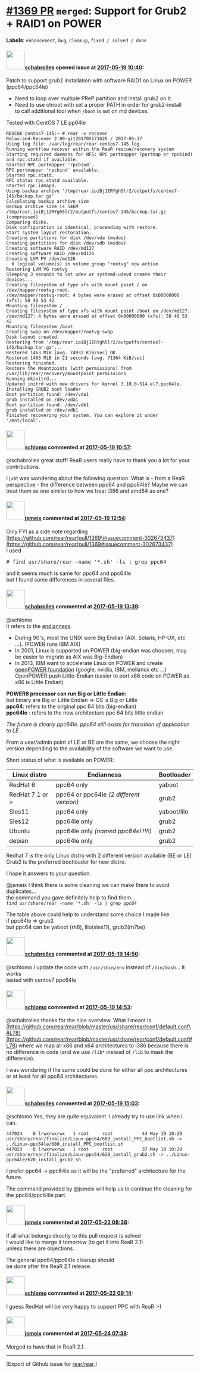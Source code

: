 [\#1369 PR](https://github.com/rear/rear/pull/1369) `merged`: Support for Grub2 + RAID1 on POWER
================================================================================================

**Labels**: `enhancement`, `bug`, `cleanup`, `fixed / solved / done`

#### <img src="https://avatars.githubusercontent.com/u/19491077?u=0021b16ab426902cbe676f6831f41607bbe4d441&v=4" width="50">[schabrolles](https://github.com/schabrolles) opened issue at [2017-05-19 10:40](https://github.com/rear/rear/pull/1369):

Patch to support grub2 installation with software RAID1 on Linux on
POWER (ppc64/ppc64le)

-   Need to loop over multiple PReP partition and install grub2 on it.
-   Need to use chroot with set a proper PATH in order for
    grub2-install  
    to call additional tool when `/boot` is set on md devices.

Tested with CentOS 7 LE pp64le

    RESCUE centos7-145:~ # rear -v recover
    Relax-and-Recover 2.00-git201705171620 / 2017-05-17
    Using log file: /var/log/rear/rear-centos7-145.log
    Running workflow recover within the ReaR rescue/recovery system
    Starting required daemons for NFS: RPC portmapper (portmap or rpcbind) and rpc.statd if available.
    Started RPC portmapper 'rpcbind'.
    RPC portmapper 'rpcbind' available.
    Started rpc.statd.
    RPC status rpc.statd available.
    Started rpc.idmapd.
    Using backup archive '/tmp/rear.ioiBj1IRYgh5lr2/outputfs/centos7-145/backup.tar.gz'
    Calculating backup archive size
    Backup archive size is 546M     /tmp/rear.ioiBj1IRYgh5lr2/outputfs/centos7-145/backup.tar.gz (compressed)
    Comparing disks.
    Disk configuration is identical, proceeding with restore.
    Start system layout restoration.
    Creating partitions for disk /dev/vda (msdos)
    Creating partitions for disk /dev/vdb (msdos)
    Creating software RAID /dev/md127
    Creating software RAID /dev/md126
    Creating LVM PV /dev/md126
      0 logical volume(s) in volume group "rootvg" now active
    Restoring LVM VG rootvg
    Sleeping 3 seconds to let udev or systemd-udevd create their devices...
    Creating filesystem of type xfs with mount point / on /dev/mapper/rootvg-root.
    /dev/mapper/rootvg-root: 4 bytes were erased at offset 0x00000000 (xfs): 58 46 53 42
    Mounting filesystem /
    Creating filesystem of type xfs with mount point /boot on /dev/md127.
    /dev/md127: 4 bytes were erased at offset 0x00000000 (xfs): 58 46 53 42
    Mounting filesystem /boot
    Creating swap on /dev/mapper/rootvg-swap
    Disk layout created.
    Restoring from '/tmp/rear.ioiBj1IRYgh5lr2/outputfs/centos7-145/backup.tar.gz'...
    Restored 1463 MiB [avg. 74932 KiB/sec] OK
    Restored 1463 MiB in 21 seconds [avg. 71364 KiB/sec]
    Restoring finished.
    Restore the Mountpoints (with permissions) from /var/lib/rear/recovery/mountpoint_permissions
    Running mkinitrd...
    Updated initrd with new drivers for kernel 3.10.0-514.el7.ppc64le.
    Installing GRUB2 boot loader
    Boot partition found: /dev/vda1
    grub installed on /dev/vda1
    Boot partition found: /dev/vdb1
    grub installed on /dev/vdb1
    Finished recovering your system. You can explore it under '/mnt/local'.

#### <img src="https://avatars.githubusercontent.com/u/101384?v=4" width="50">[schlomo](https://github.com/schlomo) commented at [2017-05-19 10:57](https://github.com/rear/rear/pull/1369#issuecomment-302673437):

@schabrolles great stuff! ReaR users really have to thank you a lot for
your contributions.

I just was wondering about the following question: What is - from a ReaR
perspective - the difference between ppc64 and ppc64le? Maybe we can
treat them as one similar to how we treat i386 and amd64 as one?

#### <img src="https://avatars.githubusercontent.com/u/1788608?u=925fc54e2ce01551392622446ece427f51e2f0ce&v=4" width="50">[jsmeix](https://github.com/jsmeix) commented at [2017-05-19 12:54](https://github.com/rear/rear/pull/1369#issuecomment-302695054):

Only FYI as a side note regarding  
[https://github.com/rear/rear/pull/1369\#issuecomment-302673437](https://github.com/rear/rear/pull/1369#issuecomment-302673437)  
I used

<pre>
# find usr/share/rear -name '*.sh' -ls | grep ppc64
</pre>

and it seems much is same for ppc64 and ppc64le  
but I found some differences in several files.

#### <img src="https://avatars.githubusercontent.com/u/19491077?u=0021b16ab426902cbe676f6831f41607bbe4d441&v=4" width="50">[schabrolles](https://github.com/schabrolles) commented at [2017-05-19 13:39](https://github.com/rear/rear/pull/1369#issuecomment-302705377):

@schlomo  
it refers to the [endianness](https://en.wikipedia.org/wiki/Endianness).

-   During 90's, most the UNIX were Big Endian (AIX, Solaris, HP-UX, etc
    ...). (POWER runs IBM AIX)
-   In 2001, Linux is supported on POWER (big-endian was choosen, may be
    easier to migrate as AIX was Big-Endian)
-   In 2013, IBM want to accelerate Linux on POWER and create [openPOWER
    foundation](https://openpowerfoundation.org/) (google, nvidia, IBM,
    mellanox etc ...)  
    OpenPOWER push Little-Endian (easier to port x86 code on POWER as
    x86 is Little Endian).

**POWER8 processor can run Big or Little Endian:**  
but binary are Big or Little Endian =&gt; OS is Big or Litlle  
**ppc64**: refers to the original ppc 64 bits (big-endian)  
**ppc64le** : refers to the new architecture ppc 64 bits little endian

*The future is clearly ppc64le. ppc64 still exists for transition of
application to LE*

From a user/admin point of LE or BE are the same, we choose the right
version depending to the availability of the software we want to use.

Short status of what is available on POWER:

<table>
<thead>
<tr class="header">
<th>Linux distro</th>
<th>Endianness</th>
<th>Bootloader</th>
</tr>
</thead>
<tbody>
<tr class="odd">
<td>RedHat 6</td>
<td>ppc64 only</td>
<td>yaboot</td>
</tr>
<tr class="even">
<td>RedHat 7.1 or &gt;</td>
<td>ppc64 or ppc64le <em>(2 different version)</em></td>
<td>grub2</td>
</tr>
<tr class="odd">
<td>Sles11</td>
<td>ppc64 only</td>
<td>yaboot/lilo</td>
</tr>
<tr class="even">
<td>Sles12</td>
<td>ppc64le only</td>
<td>grub2</td>
</tr>
<tr class="odd">
<td>Ubuntu</td>
<td>ppc64le only <em>(named ppc64el !!!!)</em></td>
<td>grub2</td>
</tr>
<tr class="even">
<td>debian</td>
<td>ppc64le only</td>
<td>grub2</td>
</tr>
</tbody>
</table>

Redhat 7 is the only Linux distro with 2 different version available (BE
or LE)  
Grub2 is the preferred bootloader for new distro.

I hope it answers to your question.

@jsmeix I think there is some cleaning we can make there to avoid
duplicates...  
the command you gave definitely help to find them...  
`find usr/share/rear -name '*.sh' -ls | grep ppc64`

The table above could help to understand some choice I made like:  
if ppc64le =&gt; grub2  
but ppc64 can be yaboot (rh6), lilo(sles11), grub2(rh7be)

#### <img src="https://avatars.githubusercontent.com/u/19491077?u=0021b16ab426902cbe676f6831f41607bbe4d441&v=4" width="50">[schabrolles](https://github.com/schabrolles) commented at [2017-05-19 14:50](https://github.com/rear/rear/pull/1369#issuecomment-302723765):

@schlomo I update the code with `/usr/sbin/env` instead of
`/bin/bash`... it works  
tested with centos7 ppc64le

#### <img src="https://avatars.githubusercontent.com/u/101384?v=4" width="50">[schlomo](https://github.com/schlomo) commented at [2017-05-19 14:53](https://github.com/rear/rear/pull/1369#issuecomment-302724769):

@schabrolles thanks for the nice overview. What I meant is
[https://github.com/rear/rear/blob/master/usr/share/rear/conf/default.conf\#L78](https://github.com/rear/rear/blob/master/usr/share/rear/conf/default.conf#L78)
where we map all x86 and x64 architectures to i386 because there is no
difference in code (and we use `/lib*` instead of `/lib` to mask the
difference).

I was wondering if the same could be done for either all ppc
architectures or at least for all ppc64 architectures.

#### <img src="https://avatars.githubusercontent.com/u/19491077?u=0021b16ab426902cbe676f6831f41607bbe4d441&v=4" width="50">[schabrolles](https://github.com/schabrolles) commented at [2017-05-19 15:03](https://github.com/rear/rear/pull/1369#issuecomment-302727306):

@schlomo Yes, they are quite equivalent. I already try to use link when
I can.

    447024    0 lrwxrwxrwx   1 root     root           44 May 19 10:29 usr/share/rear/finalize/Linux-ppc64/680_install_PPC_bootlist.sh -> ../Linux-ppc64le/680_install_PPC_bootlist.sh
    447023    0 lrwxrwxrwx   1 root     root           37 May 19 10:29 usr/share/rear/finalize/Linux-ppc64/620_install_grub2.sh -> ../Linux-ppc64le/620_install_grub2.sh

I prefer ppc64 -&gt; ppc64le as it will be the "preferred" architecture
for the future.

The command provided by @jsmeix will help us to continue the cleaning
for the ppc64/ppc64le part.

#### <img src="https://avatars.githubusercontent.com/u/1788608?u=925fc54e2ce01551392622446ece427f51e2f0ce&v=4" width="50">[jsmeix](https://github.com/jsmeix) commented at [2017-05-22 08:38](https://github.com/rear/rear/pull/1369#issuecomment-303036160):

If all what belongs directly to this pull request is solved  
I would like to merge it tomorrow (to get it into ReaR 2.1)  
unless there are objections.

The general ppc64/ppc64le cleanup should  
be done after the ReaR 2.1 release.

#### <img src="https://avatars.githubusercontent.com/u/101384?v=4" width="50">[schlomo](https://github.com/schlomo) commented at [2017-05-22 09:14](https://github.com/rear/rear/pull/1369#issuecomment-303044711):

I guess RedHat will be very happy to support PPC with ReaR :-)

#### <img src="https://avatars.githubusercontent.com/u/1788608?u=925fc54e2ce01551392622446ece427f51e2f0ce&v=4" width="50">[jsmeix](https://github.com/jsmeix) commented at [2017-05-24 07:38](https://github.com/rear/rear/pull/1369#issuecomment-303643614):

Merged to have that in ReaR 2.1.

------------------------------------------------------------------------

\[Export of Github issue for
[rear/rear](https://github.com/rear/rear).\]
